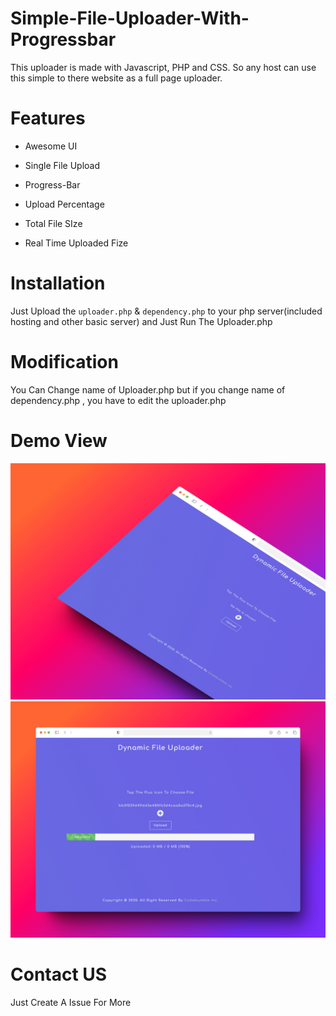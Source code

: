 # Simple-File-Uploader-With-Progressbar

This uploader is made with Javascript, PHP and CSS. So any host can use this simple to there website as a full page uploader.



# Features

 * Awesome UI
 
 * Single File Upload
 
 * Progress-Bar
 
 * Upload Percentage

 * Total File SIze

 * Real Time Uploaded Fize

# Installation

Just Upload the `uploader.php` & `dependency.php`  to your php server(included hosting and other basic server) and Just Run The Uploader.php


# Modification

You Can Change name of Uploader.php but if you change name of dependency.php , you have to edit the uploader.php

# Demo View
<img src="https://raw.githubusercontent.com/shakilofficial0/Simple-File-Uploader-With-Progressbar/master/images/973shots_so.jpeg"  alt="Demo 1">

<img src="https://raw.githubusercontent.com/shakilofficial0/Simple-File-Uploader-With-Progressbar/master/images/298shots_so.jpeg"  alt="Demo 2">

# Contact US

Just Create A Issue For More



